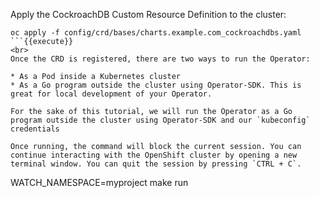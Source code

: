 Apply the CockroachDB Custom Resource Definition to the cluster:

```
oc apply -f config/crd/bases/charts.example.com_cockroachdbs.yaml
```{{execute}}
<br>
Once the CRD is registered, there are two ways to run the Operator:

* As a Pod inside a Kubernetes cluster
* As a Go program outside the cluster using Operator-SDK. This is great for local development of your Operator.

For the sake of this tutorial, we will run the Operator as a Go program outside the cluster using Operator-SDK and our `kubeconfig` credentials

Once running, the command will block the current session. You can continue interacting with the OpenShift cluster by opening a new terminal window. You can quit the session by pressing `CTRL + C`.

```
WATCH_NAMESPACE=myproject make run
```{{execute}}
